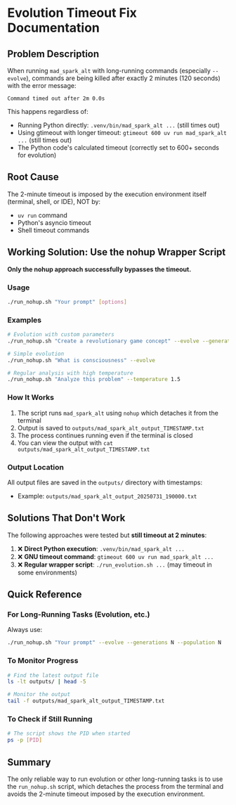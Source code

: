 # Evolution Timeout Fix Documentation

## Problem Description

When running `mad_spark_alt` with long-running commands (especially `--evolve`), commands are being killed after exactly 2 minutes (120 seconds) with the error message:
```text
Command timed out after 2m 0.0s
```

This happens regardless of:
- Running Python directly: `.venv/bin/mad_spark_alt ...` (still times out)
- Using gtimeout with longer timeout: `gtimeout 600 uv run mad_spark_alt ...` (still times out)
- The Python code's calculated timeout (correctly set to 600+ seconds for evolution)

## Root Cause

The 2-minute timeout is imposed by the execution environment itself (terminal, shell, or IDE), NOT by:
- `uv run` command
- Python's asyncio timeout
- Shell timeout commands

## Working Solution: Use the nohup Wrapper Script

**Only the nohup approach successfully bypasses the timeout.**

### Usage

```bash
./run_nohup.sh "Your prompt" [options]
```

### Examples

```bash
# Evolution with custom parameters
./run_nohup.sh "Create a revolutionary game concept" --evolve --generations 3 --population 10

# Simple evolution
./run_nohup.sh "What is consciousness" --evolve

# Regular analysis with high temperature
./run_nohup.sh "Analyze this problem" --temperature 1.5
```

### How It Works

1. The script runs `mad_spark_alt` using `nohup` which detaches it from the terminal
2. Output is saved to `outputs/mad_spark_alt_output_TIMESTAMP.txt`
3. The process continues running even if the terminal is closed
4. You can view the output with `cat outputs/mad_spark_alt_output_TIMESTAMP.txt`

### Output Location

All output files are saved in the `outputs/` directory with timestamps:
- Example: `outputs/mad_spark_alt_output_20250731_190000.txt`

## Solutions That Don't Work

The following approaches were tested but **still timeout at 2 minutes**:

1. ❌ **Direct Python execution**: `.venv/bin/mad_spark_alt ...`
2. ❌ **GNU timeout command**: `gtimeout 600 uv run mad_spark_alt ...`
3. ❌ **Regular wrapper script**: `./run_evolution.sh ...` (may timeout in some environments)

## Quick Reference

### For Long-Running Tasks (Evolution, etc.)
Always use:
```bash
./run_nohup.sh "Your prompt" --evolve --generations N --population N
```

### To Monitor Progress
```bash
# Find the latest output file
ls -lt outputs/ | head -5

# Monitor the output
tail -f outputs/mad_spark_alt_output_TIMESTAMP.txt
```

### To Check if Still Running
```bash
# The script shows the PID when started
ps -p [PID]
```

## Summary

The only reliable way to run evolution or other long-running tasks is to use the `run_nohup.sh` script, which detaches the process from the terminal and avoids the 2-minute timeout imposed by the execution environment.